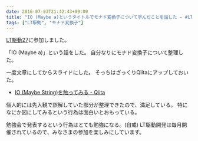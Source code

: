 ```yaml
---
date: 2016-07-03T21:42:43+09:00
title: "IO (Maybe a)というタイトルでモナド変換子について学んだことを話した - #LT駆動"
tags: ["LT駆動", "モナド変換子"]
---
```


[LT駆動27](https://github.com/LTDD/Sessions/wiki/LT%E9%A7%86%E5%8B%95%E9%96%8B%E7%99%BA27)に参加しました。

「IO (Maybe a)」という話をした。
自分なりにモナド変換子について整理した。

<script async class="speakerdeck-embed" data-id="b00867b044924e89afa6c98212ff56fd" data-ratio="1.33333333333333" src="//speakerdeck.com/assets/embed.js"></script>

一度文章にしてからスライドにした。
そっちはざっくりQiitaにアップしておいた。

* [IO (Maybe String)を触ってみる - Qiita](http://qiita.com/eielh/items/2f0f774914431990ec37)

個人的には先入観で誤解していた部分が整理できたので、満足している。
特になにか図にしてみるという行為は面白いとおもっている。

勉強会で発表するという行為はとても勉強になる。(自戒)
LT駆動開発は毎月開催されているので、みなさまの参加を楽しみにしています。
